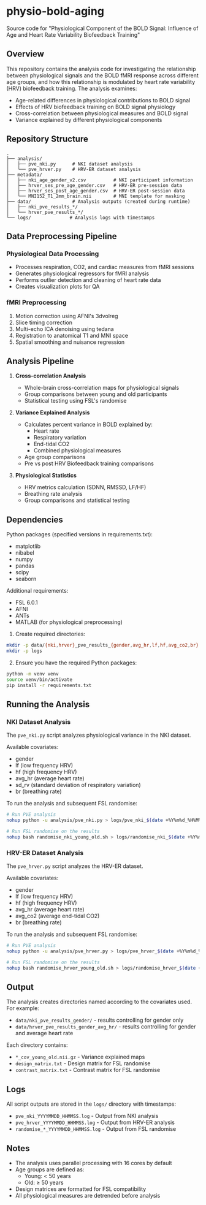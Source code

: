 # physio-bold-aging

Source code for "Physiological Component of the BOLD Signal: Influence of Age and Heart Rate Variability Biofeedback Training"

## Overview

This repository contains the analysis code for investigating the relationship between physiological signals and the BOLD fMRI response across different age groups, and how this relationship is modulated by heart rate variability (HRV) biofeedback training. The analysis examines:

- Age-related differences in physiological contributions to BOLD signal
- Effects of HRV biofeedback training on BOLD signal physiology
- Cross-correlation between physiological measures and BOLD signal
- Variance explained by different physiological components

## Repository Structure
```
.
├── analysis/
│   ├── pve_nki.py      # NKI dataset analysis
│   └── pve_hrver.py    # HRV-ER dataset analysis
├── metadata/
│   ├── nki_age_gender_v2.csv          # NKI participant information
│   ├── hrver_ses_pre_age_gender.csv   # HRV-ER pre-session data
│   ├── hrver_ses_post_age_gender.csv  # HRV-ER post-session data
│   └── MNI152_T1_2mm_brain.nii        # MNI template for masking
├── data/               # Analysis outputs (created during runtime)
│   ├── nki_pve_results_*/
│   └── hrver_pve_results_*/
└── logs/              # Analysis logs with timestamps
```

## Data Preprocessing Pipeline

### Physiological Data Processing
- Processes respiration, CO2, and cardiac measures from fMRI sessions
- Generates physiological regressors for fMRI analysis
- Performs outlier detection and cleaning of heart rate data
- Creates visualization plots for QA

### fMRI Preprocessing
1. Motion correction using AFNI's 3dvolreg
2. Slice timing correction
3. Multi-echo ICA denoising using tedana
4. Registration to anatomical T1 and MNI space
5. Spatial smoothing and nuisance regression

## Analysis Pipeline

1. **Cross-correlation Analysis**
   - Whole-brain cross-correlation maps for physiological signals
   - Group comparisons between young and old participants
   - Statistical testing using FSL's randomise

2. **Variance Explained Analysis**
   - Calculates percent variance in BOLD explained by:
     - Heart rate
     - Respiratory variation
     - End-tidal CO2
     - Combined physiological measures
   - Age group comparisons
   - Pre vs post HRV Biofeedback training comparisons

3. **Physiological Statistics**
   - HRV metrics calculation (SDNN, RMSSD, LF/HF)
   - Breathing rate analysis
   - Group comparisons and statistical testing

## Dependencies

Python packages (specified versions in requirements.txt):
- matplotlib
- nibabel
- numpy
- pandas
- scipy
- seaborn

Additional requirements:
- FSL 6.0.1
- AFNI
- ANTs
- MATLAB (for physiological preprocessing)


1. Create required directories:
```bash
mkdir -p data/{nki,hrver}_pve_results_{gender,avg_hr,lf,hf,avg_co2,br}
mkdir -p logs
```

2. Ensure you have the required Python packages:
```bash
python -m venv venv
source venv/bin/activate
pip install -r requirements.txt
```

## Running the Analysis

### NKI Dataset Analysis

The `pve_nki.py` script analyzes physiological variance in the NKI dataset.

Available covariates:
- gender
- lf (low frequency HRV)
- hf (high frequency HRV)
- avg_hr (average heart rate)
- sd_rv (standard deviation of respiratory variation)
- br (breathing rate)

To run the analysis and subsequent FSL randomise:
```bash
# Run PVE analysis
nohup python -u analysis/pve_nki.py > logs/pve_nki_$(date +%Y%m%d_%H%M%S).log 2>&1 &

# Run FSL randomise on the results
nohup bash randomise_nki_young_old.sh > logs/randomise_nki_$(date +%Y%m%d_%H%M%S).log 2>&1 &
```

### HRV-ER Dataset Analysis

The `pve_hrver.py` script analyzes the HRV-ER dataset.

Available covariates:
- gender
- lf (low frequency HRV)
- hf (high frequency HRV)
- avg_hr (average heart rate)
- avg_co2 (average end-tidal CO2)
- br (breathing rate)

To run the analysis and subsequent FSL randomise:
```bash
# Run PVE analysis
nohup python -u analysis/pve_hrver.py > logs/pve_hrver_$(date +%Y%m%d_%H%M%S).log 2>&1 &

# Run FSL randomise on the results
nohup bash randomise_hrver_young_old.sh > logs/randomise_hrver_$(date +%Y%m%d_%H%M%S).log 2>&1 &
```

## Output

The analysis creates directories named according to the covariates used. For example:
- `data/nki_pve_results_gender/` - results controlling for gender only
- `data/hrver_pve_results_gender_avg_hr/` - results controlling for gender and average heart rate

Each directory contains:
- `*_cov_young_old.nii.gz` - Variance explained maps
- `design_matrix.txt` - Design matrix for FSL randomise
- `contrast_matrix.txt` - Contrast matrix for FSL randomise

## Logs

All script outputs are stored in the `logs/` directory with timestamps:
- `pve_nki_YYYYMMDD_HHMMSS.log` - Output from NKI analysis
- `pve_hrver_YYYYMMDD_HHMMSS.log` - Output from HRV-ER analysis
- `randomise_*_YYYYMMDD_HHMMSS.log` - Output from FSL randomise

## Notes

- The analysis uses parallel processing with 16 cores by default
- Age groups are defined as:
  - Young: < 50 years
  - Old: ≥ 50 years
- Design matrices are formatted for FSL compatibility
- All physiological measures are detrended before analysis
